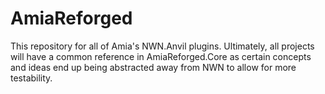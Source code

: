 # AmiaReforged
This repository for all of Amia's NWN.Anvil plugins. Ultimately, all projects will have a common reference in AmiaReforged.Core as certain concepts and ideas end up being abstracted away from NWN to allow for more testability.
